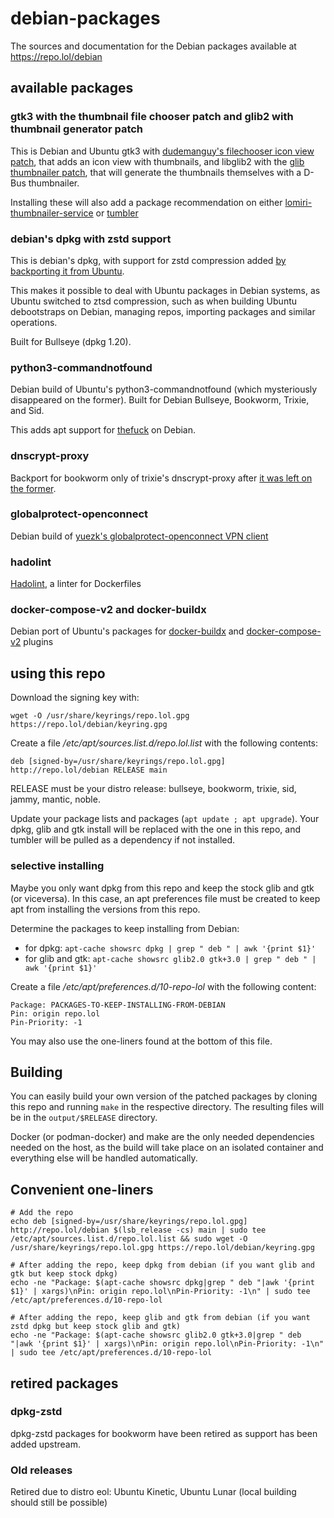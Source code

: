 # debian-packages

The sources and documentation for the Debian packages available at https://repo.lol/debian

## available packages

### gtk3 with the thumbnail file chooser patch and glib2 with thumbnail generator patch
This is Debian and Ubuntu gtk3 with [dudemanguy's filechooser icon view patch](https://gist.github.com/Dudemanguy/c172394e30e1e7d0f477ad15c719bc71), that adds an icon view with thumbnails, and libglib2 with the [glib thumbnailer patch](https://gist.github.com/Dudemanguy/d199759b46a79782cc1b301649dec8a5), that will generate the thumbnails themselves with a D-Bus thumbnailer.

Installing these will also add a package recommendation on either [lomiri-thumbnailer-service](https://packages.debian.org/bookworm/lomiri-thumbnailer-service) or [tumbler](https://packages.debian.org/search?keywords=tumbler)

### debian's dpkg with zstd support
This is debian's dpkg, with support for zstd compression added [by backporting it from Ubuntu](https://patches.ubuntu.com/d/dpkg/dpkg_1.21.9ubuntu1.patch).

This makes it possible to deal with Ubuntu packages in Debian systems, as Ubuntu switched to ztsd compression, such as when building Ubuntu debootstraps on Debian, managing repos, importing packages and similar operations.

Built for Bullseye (dpkg 1.20).

### python3-commandnotfound
Debian build of Ubuntu's python3-commandnotfound (which mysteriously disappeared on the former). Built for Debian Bullseye, Bookworm, Trixie, and Sid.

This adds apt support for [thefuck](https://github.com/nvbn/thefuck) on Debian.

### dnscrypt-proxy
Backport for bookworm only of trixie's dnscrypt-proxy after [it was left on the former](https://github.com/DNSCrypt/dnscrypt-proxy/discussions/2410).

### globalprotect-openconnect
Debian build of [yuezk's globalprotect-openconnect VPN client](https://github.com/yuezk/GlobalProtect-openconnect)

### hadolint
[Hadolint](https://github.com/hadolint/hadolint), a linter for Dockerfiles

### docker-compose-v2 and docker-buildx
Debian port of Ubuntu's packages for [docker-buildx](https://github.com/canonical/docker-buildx) and [docker-compose-v2](https://github.com/canonical/docker-compose-v2) plugins

## using this repo

Download the signing key with:
```
wget -O /usr/share/keyrings/repo.lol.gpg https://repo.lol/debian/keyring.gpg
```

Create a file */etc/apt/sources.list.d/repo.lol.list* with the following contents:
```
deb [signed-by=/usr/share/keyrings/repo.lol.gpg] http://repo.lol/debian RELEASE main
```

RELEASE must be your distro release: bullseye, bookworm, trixie, sid, jammy, mantic, noble.

Update your package lists and packages (```apt update ; apt upgrade```). Your dpkg, glib and gtk install will be replaced with the one in this repo, and tumbler will be pulled as a dependency if not installed.

### selective installing

Maybe you only want dpkg from this repo and keep the stock glib and gtk (or viceversa). In this case, an apt preferences file must be created to keep apt from installing the versions from this repo.

Determine the packages to keep installing from Debian:

* for dpkg: ```apt-cache showsrc dpkg | grep " deb " | awk '{print $1}'```
* for glib and gtk: ```apt-cache showsrc glib2.0 gtk+3.0 | grep " deb " | awk '{print $1}'```

Create a file */etc/apt/preferences.d/10-repo-lol* with the following content:
```
Package: PACKAGES-TO-KEEP-INSTALLING-FROM-DEBIAN
Pin: origin repo.lol
Pin-Priority: -1
```

You may also use the one-liners found at the bottom of this file.

## Building

You can easily build your own version of the patched packages by cloning this repo and running ```make``` in the respective directory. The resulting files will be in the ```output/$RELEASE``` directory.

Docker (or podman-docker) and make are the only needed dependencies needed on the host, as the build will take place on an isolated container and everything else will be handled automatically.

## Convenient one-liners
```
# Add the repo
echo deb [signed-by=/usr/share/keyrings/repo.lol.gpg] http://repo.lol/debian $(lsb_release -cs) main | sudo tee /etc/apt/sources.list.d/repo.lol.list && sudo wget -O /usr/share/keyrings/repo.lol.gpg https://repo.lol/debian/keyring.gpg
```

```
# After adding the repo, keep dpkg from debian (if you want glib and gtk but keep stock dpkg)
echo -ne "Package: $(apt-cache showsrc dpkg|grep " deb "|awk '{print $1}' | xargs)\nPin: origin repo.lol\nPin-Priority: -1\n" | sudo tee /etc/apt/preferences.d/10-repo-lol
```

```
# After adding the repo, keep glib and gtk from debian (if you want zstd dpkg but keep stock glib and gtk)
echo -ne "Package: $(apt-cache showsrc glib2.0 gtk+3.0|grep " deb "|awk '{print $1}' | xargs)\nPin: origin repo.lol\nPin-Priority: -1\n" | sudo tee /etc/apt/preferences.d/10-repo-lol
```

## retired packages

### dpkg-zstd

dpkg-zstd packages for bookworm have been retired as support has been added upstream.

### Old releases

Retired due to distro eol: Ubuntu Kinetic, Ubuntu Lunar (local building should still be possible)
